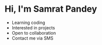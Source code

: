 # Hi, I'm Samrat Pandey

- Learning coding  
- Interested in projects  
- Open to collaboration  
- Contact me via SMS  


<!---
SamratPandey/SamratPandey is a ✨ special ✨ repository because its `README.md` (this file) appears on your GitHub profile.
You can click the Preview link to take a look at your changes.
--->
